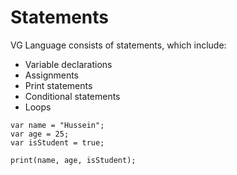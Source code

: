 # Statements 
VG Language consists of statements, which include:
* Variable declarations
* Assignments
* Print statements
* Conditional statements
* Loops
```vg
var name = "Hussein";
var age = 25;
var isStudent = true;

print(name, age, isStudent);
```